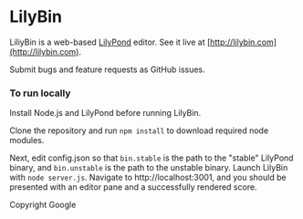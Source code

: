 LilyBin
=======

LiliyBin is a web-based [LilyPond](http://www.lilypond.org) editor. See it live at [http://lilybin.com](http://lilybin.com).

Submit bugs and feature requests as GitHub issues.

### To run locally

Install Node.js and LilyPond before running LilyBin.

Clone the repository and run `npm install` to download required node modules.

Next, edit config.json so that `bin.stable` is the path to the "stable" LilyPond binary,
and `bin.unstable` is the path to the unstable binary. Launch LilyBin
with `node server.js`. Navigate to http://localhost:3001, and you should
be presented with an editor pane and a successfully rendered score.

Copyright Google
